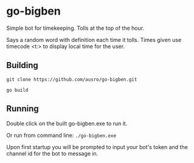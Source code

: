 # go-bigben
Simple bot for timekeeping. Tolls at the top of the hour.

Says a random word with definition each time it tolls.
Times given use timecode <t:> to display local time for the user.

## Building
`git clone https://github.com/ausro/go-bigben.git`

`go build`

## Running
Double click on the built go-bigben.exe to run it.

Or run from command line:
`./go-bigben.exe`

Upon first startup you will be prompted to input your bot's token and the channel id for the bot to message in.